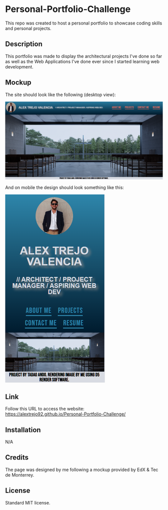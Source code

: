 # Personal-Portfolio-Challenge
This repo was created to host a personal portfolio to showcase coding skills and personal projects.

## Description

This portfolio was made to display the architectural projects I've done so far as well as the Web Applications I've done ever since I started learning web development.

## Mockup

The site should look like the following (desktop view):

![alt text](./Assets/images/SS1.png)

And on mobile the design should look something like this:

![alt text](./Assets/images/SS2.png)

## Link

Follow this URL to access the website: https://alextrejo92.github.io/Personal-Portfolio-Challenge/

## Installation

N/A

## Credits

The page was designed by me following a mockup provided by EdX & Tec de Monterrey.

## License

Standard MIT license.